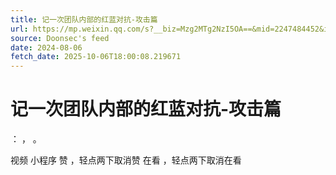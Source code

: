 ```yaml
---
title: 记一次团队内部的红蓝对抗-攻击篇
url: https://mp.weixin.qq.com/s?__biz=Mzg2MTg2NzI5OA==&mid=2247484452&idx=1&sn=6592384b26a8851dc2a1ea1675c63277
source: Doonsec's feed
date: 2024-08-06
fetch_date: 2025-10-06T18:00:08.219671
---
```


# 记一次团队内部的红蓝对抗-攻击篇

：
，
。

视频
小程序
赞
，轻点两下取消赞
在看
，轻点两下取消在看